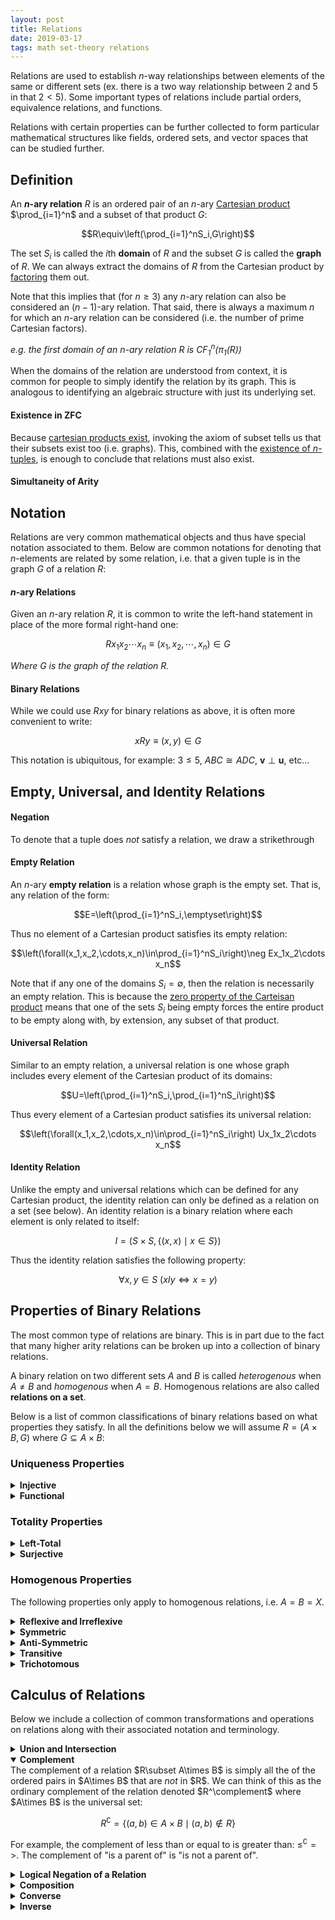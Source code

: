 ```yaml
---
layout: post
title: Relations
date: 2019-03-17
tags: math set-theory relations
---
```

Relations are used to establish $n$-way relationships between elements of the same or different sets (ex. there is a two way relationship between $2$ and $5$ in that $2<5$). Some important types of relations include partial orders, equivalence relations, and functions.

<!-- Relations are some of the most fundamental objects to set theory and mathematics as a whole. They allow us to formalize the relationships between different mathematical objects and concepts in the broadest sense.  -->


<!--
Some examples of relations include:
- $\vec v\perp\vec u$ Orthogonality
- $x^2$ Square function
- $n|m$ Divisibility
- $x\le y$ Less than or equal to -->

Relations with certain properties can be further collected to form particular mathematical structures like fields, ordered sets, and vector spaces that can be studied further.

<!-- We can call a predicate with $n\ge2$ free variables a **relationship** between those variables. That is, given a particular choice of $n$ variables, the relationship $P$ may or may not hold:

$$P(x_1,x_2,x_3,\cdots,x_n)$$

If we limit the domain of each variable $x_i$ in the predicate as belonging to some corresponding set $S_i$, we can define the solution set $G$ to the relationship $P$ as follows:

$$G=\{(x_1,x_2\cdots,x_n)\in S_1\times S_2\times\cdots\times S_n\mid P(x_1,x_2,\cdots,x_n)\}$$

We can now extend the idea of relationships to set theory by constructing a **relation** between those $n$ sets which will be characterized by the solution set $G$, commonly called its **graph**. -->

<!--more-->

## Definition
An **$n$-ary relation** $R$ is an ordered pair of an $n$-ary [Cartesian product](\cartesian-product) $\prod_{i=1}^n$ and a subset of that product $G$:

$$R\equiv\left(\prod_{i=1}^nS_i,G\right)$$

The set $S_i$ is called the $i$th **domain** of $R$ and the subset $G$ is called the **graph** of $R$. We can always extract the domains of $R$ from the Cartesian product by [factoring](\cartesian-product#factoring) them out.

Note that this implies that (for $n\ge3$) any $n$-ary relation can also be considered an $(n-1)$-ary relation. That said, there is always a maximum $n$ for which an $n$-ary relation can be considered (i.e. the number of prime Cartesian factors).

*e.g. the first domain of an $n$-ary relation $R$ is $\operatorname{CF}_1^n(\pi_1(R))$*

When the domains of the relation are understood from context, it is common for people to simply identify the relation by its graph. This is analogous to identifying an algebraic structure with just its underlying set.

<!-- #### Indexed & Infinitary Relations
Note that, since we have already defined [indexed Cartesian products](\cartesian-product#indexed--infinitary-products), this definition of relations covers infinitary relations (i.e. relations with an infinite number of arguments). The arity of such a relation is, as in the finite case, the cardinality of the index set of the Cartesian product.

While first order logic doesn't support predicates with an infinite number of free variables, we can still salvage this connection by simply considering the variable to be the list as a whole rather than its infinite components.

$$P(x_1,x_2,\cdots)\rightarrow P(\{x_i\}_{i\in I})$$

*That said there are some logics, namely [infinitary logic](https://plato.stanford.edu/entries/logic-infinitary/), that allow for predicates with a countably infinite number of free variables.* -->

#### Existence in ZFC
Because [cartesian products exist](/cartesian-product#existence-in-zfc), invoking the axiom of subset tells us that their subsets exist too (i.e. graphs). This, combined with the [existence of $n$-tuples](/n-tuples#existence-in-zfc), is enough to conclude that relations must also exist.

#### Simultaneity of Arity

<!-- #### Large Relations & Proper Classes

some solution sets are to big to be sets how to phrase that. generalize the reelation

predicate and free vairables but not bounded by some domain. -->

## Notation
Relations are very common mathematical objects and thus have special notation associated to them. Below are common notations for denoting that $n$-elements are related by some relation, i.e. that a given tuple is in the graph $G$ of a relation $R$:

#### $n$-ary Relations
Given an $n$-ary relation $R$, it is common to write the left-hand statement in place of the more formal right-hand one:

$$Rx_1x_2\cdots x_n \equiv (x_1,x_2,\cdots,x_n)\in G$$

*Where $G$ is the graph of the relation $R$.*

#### Binary Relations
While we could use $Rxy$ for binary relations as above, it is often more convenient to write:

$$xRy\equiv (x,y)\in G$$

This notation is ubiquitous, for example: $3\le5$, $ABC \cong ADC$, $\mathbf v\perp\mathbf u$, etc...


## Empty, Universal, and Identity Relations
#### Negation
To denote that a tuple does *not* satisfy a relation, we draw a strikethrough

#### Empty Relation
An $n$-ary **empty relation** is a relation whose graph is the empty set. That is, any relation of the form:

$$E=\left(\prod_{i=1}^nS_i,\emptyset\right)$$

Thus no element of a Cartesian product satisfies its empty relation:

$$\left(\forall(x_1,x_2,\cdots,x_n)\in\prod_{i=1}^nS_i\right)\neg Ex_1x_2\cdots x_n$$

Note that if any one of the domains $S_i=\emptyset$, then the relation is necessarily an empty relation. This is because the [zero property of the Carteisan product](/cartesian-product#empty-set) means that one of the sets $S_i$ being empty forces the entire product to be empty along with, by extension, any subset of that product.

<!-- The corresponding relationship to such a relation is simply one that is never satisfied by any combination of elements $x_i$ from the domains $S_i$:

$$\left(\forall \{x_i\}_{i=1}^n\in \prod_{i=1}^nS_i\right)\ \neg P(x_1,x_2,x_3,\cdots,x_n)$$ -->

#### Universal Relation
Similar to an empty relation, a universal relation is one whose graph includes every element of the Cartesian product of its domains:

$$U=\left(\prod_{i=1}^nS_i,\prod_{i=1}^nS_i\right)$$

Thus every element of a Cartesian product satisfies its universal relation:

$$\left(\forall(x_1,x_2,\cdots,x_n)\in\prod_{i=1}^nS_i\right) Ux_1x_2\cdots x_n$$

#### Identity Relation
Unlike the empty and universal relations which can be defined for any Cartesian product, the identity relation can only be defined as a relation on a set (see below). An identity relation is a binary relation where each element is only related to itself:

$$I=\left(S\times S,\{(x,x)\mid x\in S\}\right)$$

Thus the identity relation satisfies the following property:

$$\forall x,y\in S\ \left(xIy\iff x=y\right)$$

## Properties of Binary Relations
The most common type of relations are binary. This is in part due to the fact that many higher arity relations can be broken up into a collection of binary relations.

<!-- This is in part because many relations can be [*curried*](https://en.wikipedia.org/wiki/Currying) into several different binary relations -->

A binary relation on two different sets $A$ and $B$ is called *heterogenous* when $A\not=B$ and *homogenous* when $A=B$. Homogenous relations are also called **relations on a set**.

Below is a list of common classifications of binary relations based on what properties they satisfy. In all the definitions below we will assume $R=(A\times B,G)$ where $G\subseteq A\times B$:

### Uniqueness Properties

<details>
<summary><strong>Injective</strong></summary>
A relation is called injective if for all $b\in B$, the $a\in A$ is unique in the expression $aRb$. More formally, $R$ is injective if:

$$\forall a_1,a_2\in A, \forall b\in B \left(a_1Rb\wedge a_2Rb\implies a_1=a_2\right)$$

Because of this property, injective relations are also called <b>left-unique</b>.
</details>

<details>
<summary><strong>Functional</strong></summary>
A relation is functional if for all $a\in A$ on the left side, the $b\in B$ on the right is unique. Relations that fulfill this property are called <b>functions</b> and are said to have a unique output $b$ for a given input $a$. Formally this means:

$$\forall a\in A, \forall b_1,b_2\in B \left(aRb_1\wedge aRb_2\implies b_1=b_2\right)$$

Similar to injective relations, a functional relation is also called <b>right-unique</b>.
</details>

<!-- <details>
<summary><strong>One-to-One</strong></summary>
One-to-One functions are relations that are both functional and injective. These functions map every element in their domain to a unique element in the range. These are also called <b>injective functions</b> because being functional is implied in the classification 'function'.
</details> -->

### Totality Properties

<details>
<summary><strong>Left-Total</strong></summary>
A left-total relation means that for every element in $A$ there is at least one element in $B$ that it is related to:

$$(\forall a\in A,\exists b\in B)\ aRb$$

Note that all functions are automatically left-total, but not all left-total relations are functions.
</details>

<details>
<summary><strong>Surjective</strong></summary>
A relation is surjective every element in $B$ is related to at least one element in $A$:

$$(\exists a\in A,\forall b\in B)\ aRb$$

Similar to left-total relations, surjective relations are also called <b>right-total</b>. When a function is both injective and surjective it forms a bijection.
</details>

### Homogenous Properties
The following properties only apply to homogenous relations, i.e. $A=B=X$.
<details>
<summary><strong>Reflexive and Irreflexive</strong></summary>
A relation is reflexive if all elements relate to themselves:

$$(\forall x\in X)\ xRx$$

Some example of this are the less than or equal to $\le$ and the divides $\mid$ relations. Relations that don't relate <i>any</i> element to themselves are called <b>irreflexive</b>:

$$(\forall x\in X)\ \neg(xRx)$$

An example of this is the $\lt$ relation.
</details>

<details>
<summary><strong>Symmetric</strong></summary>
A relation is symmetric if $xRy$ implies $yRx$ as well:

$$\forall x,y\in X \left(xRy \implies yRx\right)$$

Some examples of this include the [proportionality](/proportionality) $\propto$ of functions and similarity $\sim$ of geometric objects.
</details>

<details>
<summary><strong>Anti-Symmetric</strong></summary>
A relation is anti-symmetric if when $xRy$ and $yRx$ are both true, then $x=y$:

$$\forall x,y\in X \left(xRy\wedge yRx \implies x=y\right)$$

Some examples of this include the $\le$ relation,

</details>

<details>
<summary><strong>Transitive</strong></summary>
A relation is transitive if $xRy$ and $yRz$ means $xRz$:

$$\forall x,y,z\in X \left(xRy \wedge yRz\implies xRz\right)$$

Relations like $\le$ and similarity $\sim$ are transitive.
</details>

<details>
<summary><strong>Trichotomous</strong></summary>
A relation is trichotomus if for any two element in $X$ either $xRy$, $yRx$, or $x=y$ holds. But only 1 of those three options:

$$(\forall x,y\in X)\ (xRy \oplus yRx \oplus x=y) \wedge \neg(xRy \wedge yRx \wedge x=y)$$

The most common example of this is as a property of the real numbers under the $\lt$ or $\gt$ relations. In other words, any real number is either greater than, lesser than, <i>xor</i> equal to any other number.
</details>

## Calculus of Relations
Below we include a collection of common transformations and operations on relations along with their associated notation and terminology.

<details>
<summary><strong>Union and Intersection</strong></summary>
The union of two relations with the same domains $R_1,R_2\subseteq\prod S_i$ and graphs $G_1,G_2$ is the following relation:

$$R_1\cup^* R_2\equiv \left(\prod S_i,G_1\cup G_2\right)$$

The same goes for the intersection of two relations with the same domains:

$$R_1\cap^* R_2\equiv \left(\prod S_i,G_1\cap G_2\right)$$

And of course, we can generalize the relational union and intersection of to a finite number of relations with the same domains $n$:

$$\bigcup_{i=1}^n{\vphantom{\bigcup}}^*R_i=\left(\prod S_i,\bigcup_{i=1}^n G_i\right)$$

$$\bigcap_{i=1}^n{\vphantom{\bigcup}}^*R_i=\left(\prod S_i,\bigcap_{i=1}^n G_i\right)$$

<i>Note that the relational union/intersection above are not true set unions/intersections, hence the $ *$ above their symbols. This is because we don't define relations as JUST their graphs but as an ordered pair including it, making their set union/intersection a bit awkward. That said, when the context is clear, the $ *$ can be omitted.</i>
<p></p>
Here are some examples:
<ul>
<li>$<\cup^*I=\le$ The union of less than and the identity relation is less than or equal to.</li>
<li>$\ge\cap^*>=I$ The intersection of greater than or equal to and greater than is the identity relation.</li>
</ul>
<p></p>
</details>

<details open>
<summary><strong>Complement</strong></summary>
The complement of a relation $R\subset A\times B$ is simply all the of the ordered pairs in $A\times B$ that are <i>not</i> in $R$. We can think of this as the ordinary complement of the relation denoted $R^\complement$ where $A\times B$ is the universal set:

$$R^\complement=\{(a,b)\in A\times B\mid (a,b)\not\in R\}$$

For example, the complement of less than or equal to is greater than: $\le^\complement=\gt$. The complement of "is a parent of" is "is not a parent of".
<p></p>
</details>

<details>
<summary><strong>Logical Negation of a Relation</strong></summary>
Notice that negating a relation is equivalent to asserting its complement (assuming both elements being related are in the universal set). Put more formally, if $a\in A$ and $b\in B$:

$$\neg(aRb)\equiv aR^\complement b$$

It is this negating property that allows us to replace statements like $\neg(a\le b)$ with  $a\gt b$.
</details>

<details>
<summary><strong>Composition</strong></summary>
The composition of two relations $R\subset A\times B$ and $S\subset B\times C$ is a sort of 'product' denoted $S\circ R\subset A\times C$:

$$S\circ R=\{(a,c)\in A\times C\mid\exists b:(a,b)\in R\wedge(b,c)\in S\}$$

<i>Notice that relation composition is associative: $X\circ (Y\circ Z)=(X\circ Y)\circ Z$</i><p></p>

An intuitive example of this can be found in kinship relations. The composition "is parent of" $\circ$ "is father of" returns the new relation "is grandfather of".
</details>

<details>
<summary><strong>Converse</strong></summary>
The converse of a relation $R$ is denoted $R^\top$ and is simply the opposite of $R$. In other words, if $(x,y)$ is in a relation then $(y,x)$ is in its converse. Formally, for a relation $R\subseteq A\times B$:

$$R^\top=\{(b,a)\in B\times A\mid (a,b)\in R\}$$

<i>Note that this means that the converse is idempotent: $(R^\top)^\top=R$. It also respects composition: $(R\circ L)^\top=L^\top\circ R^\top$.</i><p></p>

For example, the converse of the greater than relation $\ge^\top$ is $\le$. Similarly, the converse of the relation "is a child of" is "is a parent of".
</details>

<details>
<summary><strong>Inverse</strong></summary>
Some relations are <b>invertible</b>. This means for a relation $R$ there exists another relation $X$ such that $X\circ R=I$, called <b>left-invertible</b>, or if there exists a relation $Y$ such that $R\circ Y=I$, called <b>right-invertible</b>. When both the left and right inverses coincide, the inverse $R^{-1}$ is simply equivalent to the converse $R^\top$.<p></p>
</details>

<!-- For example, the composition "is child of" $\circ$ "is parent of" returns the identity relation (i.e "is you"). As such, they are inverses of each other. -->
